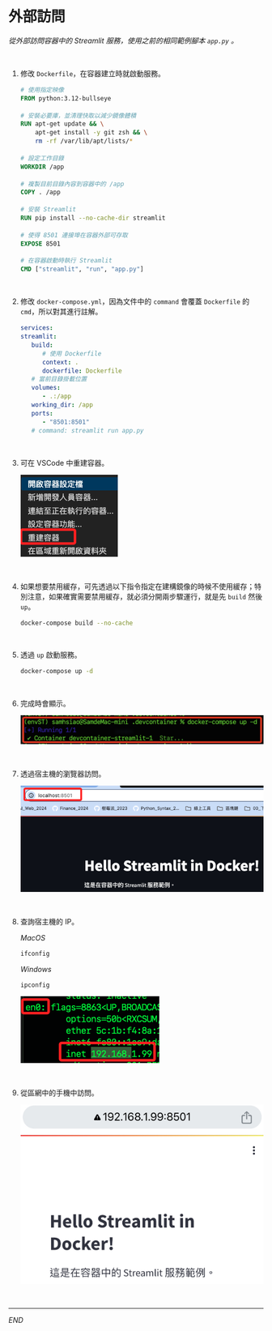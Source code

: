# 外部訪問

_從外部訪問容器中的 Streamlit 服務，使用之前的相同範例腳本 `app.py` 。_

<br>

1. 修改 `Dockerfile`，在容器建立時就啟動服務。

   ```Dockerfile
   # 使用指定映像
   FROM python:3.12-bullseye

   # 安裝必要庫，並清理快取以減少鏡像體積
   RUN apt-get update && \
       apt-get install -y git zsh && \
       rm -rf /var/lib/apt/lists/*

   # 設定工作目錄
   WORKDIR /app

   # 複製目前目錄內容到容器中的 /app
   COPY . /app

   # 安裝 Streamlit
   RUN pip install --no-cache-dir streamlit

   # 使得 8501 連接埠在容器外部可存取
   EXPOSE 8501

   # 在容器啟動時執行 Streamlit
   CMD ["streamlit", "run", "app.py"]
   ```

<br>

2. 修改 `docker-compose.yml`，因為文件中的 `command` 會覆蓋 `Dockerfile` 的 `cmd`，所以對其進行註解。

   ```yaml
   services:
   streamlit:
      build:
         # 使用 Dockerfile
         context: .
         dockerfile: Dockerfile
      # 當前目錄掛載位置
      volumes:
         - .:/app
      working_dir: /app
      ports:
         - "8501:8501"
      # command: streamlit run app.py
   ```

<br>

3. 可在 VSCode 中重建容器。

   ![](images/img_63.png)

<br>

4. 如果想要禁用緩存，可先透過以下指令指定在建構鏡像的時候不使用緩存；特別注意，如果確實需要禁用緩存，就必須分開兩步驟運行，就是先 `build` 然後 `up`。

   ```bash
   docker-compose build --no-cache
   ```

<br>

5. 透過 `up` 啟動服務。

   ```bash
   docker-compose up -d
   ```

<br>

6. 完成時會顯示。

   ![](images/img_40.png)

<br>

7. 透過宿主機的瀏覽器訪問。

   ![](images/img_41.png)

<br>

8. 查詢宿主機的 IP。
   
   _MacOS_
   
   ```bash
   ifconfig
   ```

   _Windows_
   ```bash
   ipconfig
   ```

   ![](images/img_64.png)

<br>

9. 從區網中的手機中訪問。

   ![](images/img_65.png)

<br>

---

_END_